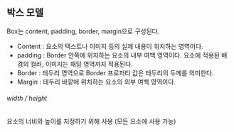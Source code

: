 ## 박스 모델
Box는 content, padding, border, margin으로 구성된다.
+ Content : 요소의 텍스트나 이미지 등의  실제 내용이 위치하는 영역이다.
+ padding : Border 안쪽에 위치하는 요소의 내부 여백 영역이다. 요소에 적용된 배경의 컬러, 이미지는 패딩 영역까지 적용된다.
+ Border : 테두리 영역으로 Border 프로퍼티 값은 테두리의 두께를 의미한다.
+ Margin : 테두리 바깥에 위치하는 요소의 외부 여백 영역이다. 

###### width / height
요소의 너비와 높이를 지정하기 위해 사용
(모든 요소에 사용 가능)